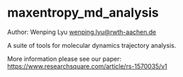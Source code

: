 # maxentropy_md_analysis

Author: Wenping Lyu wenping.lyu@rwth-aachen.de

A suite of tools for molecular dynamics trajectory analysis.

More information please see our paper: https://www.researchsquare.com/article/rs-1570035/v1
